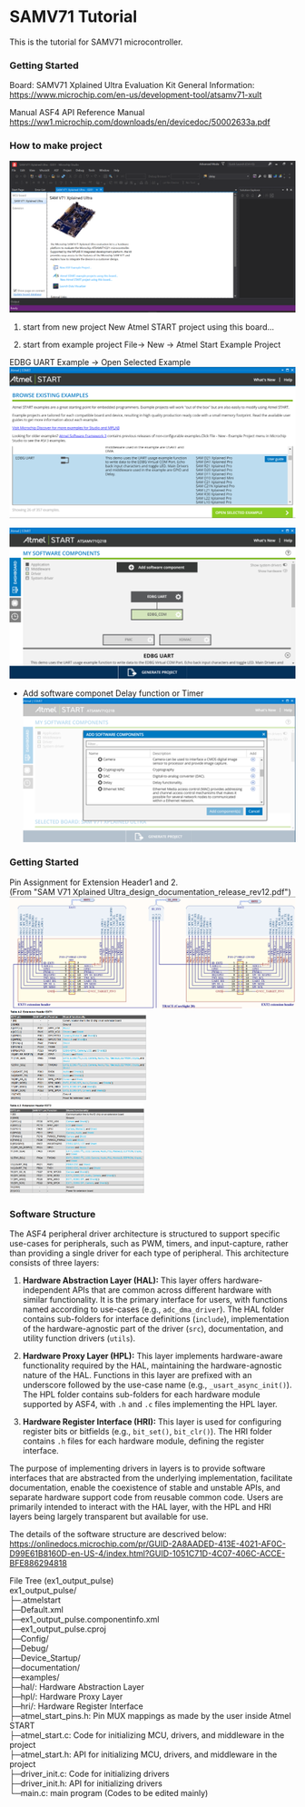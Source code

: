 # SAMV71 Tutorial

This is the tutorial for SAMV71 microcontroller.

### Getting Started

Board:
SAMV71 Xplained Ultra Evaluation Kit
General Information: https://www.microchip.com/en-us/development-tool/atsamv71-xult

Manual
ASF4 API Reference Manual
https://ww1.microchip.com/downloads/en/devicedoc/50002633a.pdf

### How to make project

![alt text](image/img_start.png)

1. start from new project
   New Atmel START project using this board...

1. start from example project
   File-> New -> Atmel Start Example Project

EDBG UART Example
-> Open Selected Example
![alt text](image/img_select.png)

![alt text](image/img_soft_comp.png)

- Add software componet
  Delay function or Timer
  ![alt text](image/img_soft_comp_add.png)

### Getting Started

Pin Assignment for Extension Header1 and 2.  
(From "SAM V71 Xplained Ultra_design_documentation_release_rev12.pdf")
![alt text](image/img_ext_header.png)
<img src='image/img_ext1.png' width='48%'>　　<img src='image/img_ext2.png' width='47%'>

### Software Structure

The ASF4 peripheral driver architecture is structured to support specific use-cases for peripherals, such as PWM, timers, and input-capture, rather than providing a single driver for each type of peripheral. This architecture consists of three layers:

1. **Hardware Abstraction Layer (HAL):** This layer offers hardware-independent APIs that are common across different hardware with similar functionality. It is the primary interface for users, with functions named according to use-cases (e.g., `adc_dma_driver`). The HAL folder contains sub-folders for interface definitions (`include`), implementation of the hardware-agnostic part of the driver (`src`), documentation, and utility function drivers (`utils`).

2. **Hardware Proxy Layer (HPL):** This layer implements hardware-aware functionality required by the HAL, maintaining the hardware-agnostic nature of the HAL. Functions in this layer are prefixed with an underscore followed by the use-case name (e.g., `_usart_async_init()`). The HPL folder contains sub-folders for each hardware module supported by ASF4, with `.h` and `.c` files implementing the HPL layer.

3. **Hardware Register Interface (HRI):** This layer is used for configuring register bits or bitfields (e.g., `bit_set()`, `bit_clr()`). The HRI folder contains `.h` files for each hardware module, defining the register interface.

The purpose of implementing drivers in layers is to provide software interfaces that are abstracted from the underlying implementation, facilitate documentation, enable the coexistence of stable and unstable APIs, and separate hardware support code from reusable common code. Users are primarily intended to interact with the HAL layer, with the HPL and HRI layers being largely transparent but available for use.

The details of the software structure are descrived below:  
https://onlinedocs.microchip.com/pr/GUID-2A8AADED-413E-4021-AF0C-D99E61B8160D-en-US-4/index.html?GUID-1051C71D-4C07-406C-ACCE-BFE886294818

File Tree (ex1_output_pulse)  
ex1_output_pulse/  
├─.atmelstart  
├─Default.xml  
├─ex1_output_pulse.componentinfo.xml  
├─ex1_output_pulse.cproj  
├─Config/  
├─Debug/  
├─Device_Startup/  
├─documentation/  
├─examples/  
├─hal/: Hardware Abstraction Layer  
├─hpl/: Hardware Proxy Layer  
├─hri/: Hardware Register Interface  
├─atmel_start_pins.h: Pin MUX mappings as made by the user inside Atmel START  
├─atmel_start.c: Code for initializing MCU, drivers, and middleware in the project  
├─atmel_start.h: API for initializing MCU, drivers, and middleware in the project  
├─driver_init.c: Code for initializing drivers  
├─driver_init.h: API for initializing drivers  
└─main.c: main program (Codes to be edited mainly)
